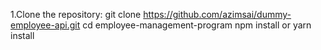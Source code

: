 1.Clone the repository:
git clone https://github.com/azimsai/dummy-employee-api.git
cd employee-management-program
npm install
or
yarn install
